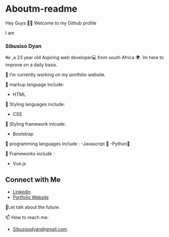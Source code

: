 # Aboutm-readme
Hey Guys 👋🏾 Welcome to my Github profile


I am <h3> Sibusiso Dyan </h3> 👓 ,a 23 year old Aspiring web developer💻 from south Africa 🌍.
Im here to improve on a daily basis.

🔭 I’m currently working on my portfolio website.

🌱 markup language include:
- HTML

🌱 Styling languages include:
- CSS
  
🌱 Styling framework inlcude:
- Bootstrap

🌱 programming languages include :
-Javascript 🚀
-Python🚀

🌱 Frameworks include :
- Vue.js

## Connect with Me

- [LinkedIn](www.linkedin.com/in/sibusiso-dyan-0004)
- [Portfolio Website](https://sibusiso-portfolio-dyan.netlify.app/)

💬Let talk about the future.

📫 How to reach me:
- Sibusisodyan@gmail.com.
